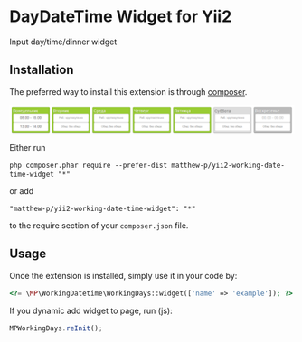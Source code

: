 DayDateTime Widget for Yii2
===========================
Input day/time/dinner widget

Installation
------------

The preferred way to install this extension is through [composer](http://getcomposer.org/download/).

![Sample](https://github.com/MatthewPattell/yii2-working-date-time-widget/blob/master/sample.png?raw=true "Example screenshot")

Either run

```
php composer.phar require --prefer-dist matthew-p/yii2-working-date-time-widget "*"
```

or add

```
"matthew-p/yii2-working-date-time-widget": "*"
```

to the require section of your `composer.json` file.


Usage
-----

Once the extension is installed, simply use it in your code by:

```php
<?= \MP\WorkingDatetime\WorkingDays::widget(['name' => 'example']); ?>
```

If you dynamic add widget to page, run (js):
```js
MPWorkingDays.reInit();
```